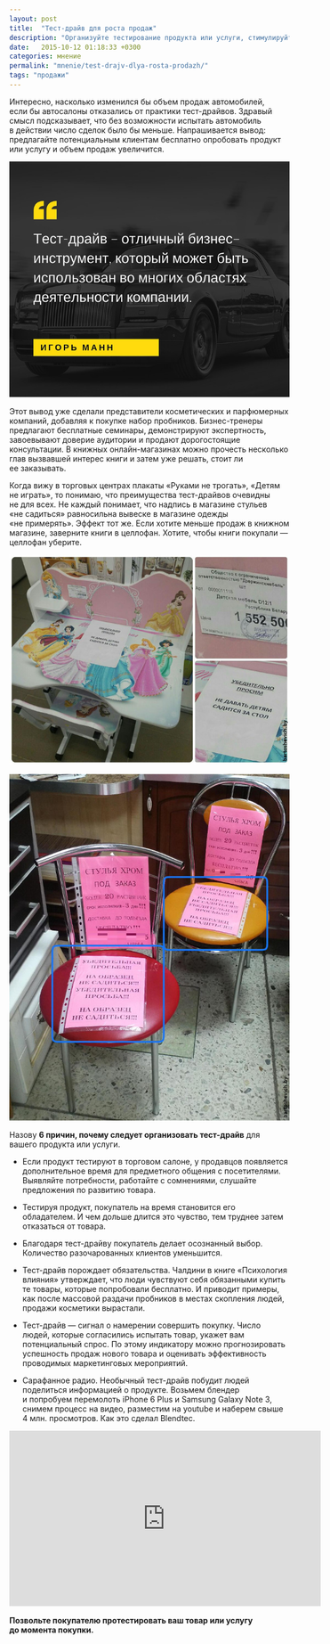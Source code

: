 ```yaml
---
layout: post
title:  "Тест-драйв для роста продаж"
description: "Организуйте тестирование продукта или услуги, стимулируйте участие в этом мероприятии и объем продаж увеличится."
date:   2015-10-12 01:18:33 +0300
categories: мнение
permalink: "mnenie/test-drajv-dlya-rosta-prodazh/"
tags: "продажи"
---
```


<p>Интересно, насколько изменился&nbsp;бы объем продаж автомобилей, если&nbsp;бы автосалоны отказались от&nbsp;практики тест-драйвов. Здравый смысл подсказывает, что без возможности испытать автомобиль в&nbsp;действии число сделок было&nbsp;бы меньше. Напрашивается вывод: предлагайте потенциальным клиентам бесплатно опробовать продукт или услугу и&nbsp;объем продаж увеличится.</p><!--more-->

![Польза тест драйвов](/images/test1.jpg)

<p>Этот вывод уже сделали представители косметических и&nbsp;парфюмерных компаний, добавляя к&nbsp;покупке набор пробников. Бизнес-тренеры предлагают бесплатные семинары, демонстрируют экспертность, завоевывают доверие аудитории и&nbsp;продают дорогостоящие консультации. В&nbsp;книжных онлайн-магазинах можно прочесть несколько глав вызвавшей интерес книги и&nbsp;затем уже решать, стоит&nbsp;ли ее&nbsp;заказывать.</p>
<p>Когда вижу в&nbsp;торговых центрах плакаты «Руками не&nbsp;трогать», «Детям не&nbsp;играть», то&nbsp;понимаю, что преимущества тест-драйвов очевидны не&nbsp;для всех. Не&nbsp;каждый понимает, что надпись в&nbsp;магазине стульев «не&nbsp;садиться» равносильна вывеске в&nbsp;магазине одежды «не&nbsp;примерять». Эффект тот&nbsp;же. Если хотите меньше продаж в&nbsp;книжном магазине, заверните книги в&nbsp;целлофан. Хотите, чтобы книги покупали&nbsp;— целлофан уберите.</p>

![Антипример продажи детской мебели](/images/test2.jpg)

![Антипример продаж стульев](/images/test3.jpg)

<p>Назову <strong>6&nbsp;причин, почему следует организовать тест-драйв</strong> для вашего продукта или услуги.</p>
<ul> 
	<li>Если продукт тестируют в&nbsp;торговом салоне, у&nbsp;продавцов появляется дополнительное время для предметного общения с&nbsp;посетителями. Выявляйте потребности, работайте с&nbsp;сомнениями, слушайте предложения по&nbsp;развитию товара.</li>
 </ul>
<ul> 
	<li>Тестируя продукт, покупатель на&nbsp;время становится его обладателем. И&nbsp;чем дольше длится это чувство, тем труднее затем отказаться от&nbsp;товара.</li>
 </ul>
<ul> 
	<li>Благодаря тест-драйву покупатель делает осознанный выбор. Количество разочарованных клиентов уменьшится.</li>
 </ul>
<ul> 
	<li>Тест-драйв порождает обязательства. Чалдини в&nbsp;книге «Психология влияния» утверждает, что люди чувствуют себя обязанными купить те&nbsp;товары, которые попробовали бесплатно. И&nbsp;приводит примеры, как после массовой раздачи пробников в&nbsp;местах скопления людей, продажи косметики вырастали.</li>
 </ul>
<ul> 
	<li>Тест-драйв&nbsp;— сигнал о&nbsp;намерении совершить покупку. Число людей, которые согласились испытать товар, укажет вам потенциальный спрос. По&nbsp;этому индикатору можно прогнозировать успешность продаж нового товара и&nbsp;оценивать эффективность проводимых маркетинговых мероприятий.</li>
 </ul>
<ul> 
	<li>Сарафанное радио. Необычный тест-драйв побудит людей поделиться информацией о&nbsp;продукте. Возьмем блендер и&nbsp;попробуем перемолоть iPhone 6&nbsp;Plus и&nbsp;Samsung Galaxy Note&nbsp;3, снимем процесс на&nbsp;видео, разместим на&nbsp;youtube и&nbsp;наберем свыше 4&nbsp;млн. просмотров. Как это сделал Blendtec.</li>
 </ul>
<iframe width="560" height="315" src="https://www.youtube.com/embed/lBUJcD6Ws6s?rel=0" frameborder="0" allowfullscreen></iframe>
<p><strong>Позвольте покупателю протестировать ваш товар или услугу до&nbsp;момента покупки. </strong></p>
